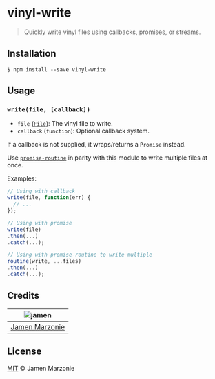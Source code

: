 # vinyl-write
> Quickly write vinyl files using callbacks, promises, or streams.

## Installation
```shell
$ npm install --save vinyl-write
```

## Usage
### `write(file, [callback])`
  - `file` ([`File`][vinyl]): The vinyl file to write.
  - `callback` (`function`): Optional callback system.

If a callback is not supplied, it wraps/returns a `Promise` instead.

Use [`promise-routine`][routine] in parity with this module to write multiple files at once.

Examples:
```javascript
// Using with callback
write(file, function(err) {
  // ...
});

// Using with promise
write(file)
.then(...)
.catch(...);

// Using with promise-routine to write multiple
routine(write, ...files)
.then(...)
.catch(...);
```

## Credits
| ![jamen][avatar] |
|:---:|
| [Jamen Marzonie][github] |

## License
[MIT](LICENSE) &copy; Jamen Marzonie

  [avatar]: https://avatars.githubusercontent.com/u/6251703?v=3&s=125
  [github]: https://github.com/jamen
  [vinyl]: https://github.com/gulpjs/vinyl
  [routine]: https://github.com/jamen/promise-routine
